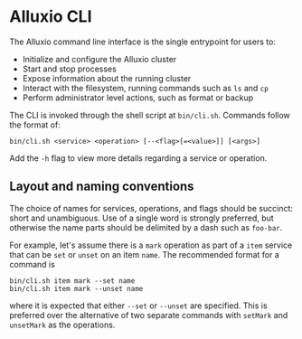 # Alluxio CLI

The Alluxio command line interface is the single entrypoint for users to:
- Initialize and configure the Alluxio cluster
- Start and stop processes
- Expose information about the running cluster
- Interact with the filesystem, running commands such as `ls` and `cp`
- Perform administrator level actions, such as format or backup

The CLI is invoked through the shell script at `bin/cli.sh`.
Commands follow the format of:
```console
bin/cli.sh <service> <operation> [--<flag>[=<value>]] [<args>]
```

Add the `-h` flag to view more details regarding a service or operation.

## Layout and naming conventions

The choice of names for services, operations, and flags should be succinct: short and unambiguous.
Use of a single word is strongly preferred, but otherwise the name parts should be delimited by a dash such as `foo-bar`.

For example, let's assume there is a `mark` operation as part of a `item` service that can be `set` or `unset` on an item `name`.
The recommended format for a command is
```console
bin/cli.sh item mark --set name
bin/cli.sh item mark --unset name
```
where it is expected that either `--set` or `--unset` are specified.
This is preferred over the alternative of two separate commands with `setMark` and `unsetMark` as the operations.

